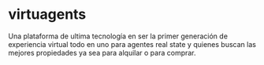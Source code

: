 # virtuagents
Una plataforma de ultima tecnología en ser la primer generación de experiencia virtual todo en uno para agentes real state y quienes buscan las mejores propiedades ya sea para alquilar o para comprar.  
